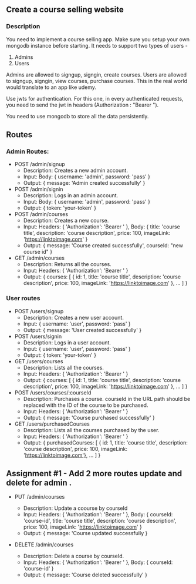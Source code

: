 ## Create a course selling website

### Description
You need to implement a course selling app. Make sure you setup your own mongodb instance before starting. 
It needs to support two types of users - 
1. Admins
2. Users

Admins are allowed to signgup, signgin, create courses.
Users are allowed to signgup, signgin, view courses, purchase courses.
This in the real world would translate to an app like udemy.

Use jwts for authentication.
For this one, in every authenticated requests, you need to send the jwt in headers (Authorization : "Bearer <actual token>").

You need to use mongodb to store all the data persistently.

## Routes
### Admin Routes:
- POST /admin/signup
  - Description: Creates a new admin account.
  - Input: Body: { username: 'admin', password: 'pass' }
  - Output: { message: 'Admin created successfully' }
- POST /admin/signin
  - Description: Logs in an admin account.
  - Input: Body: { username: 'admin', password: 'pass' }
  - Output: { token: 'your-token' }
- POST /admin/courses
  - Description: Creates a new course.
  - Input: Headers: { 'Authorization': 'Bearer <your-token>' }, Body: { title: 'course title', description: 'course description', price: 100, imageLink: 'https://linktoimage.com' }
  - Output: { message: 'Course created successfully', courseId: "new course id" }
- GET /admin/courses
  - Description: Returns all the courses.
  - Input: Headers: { 'Authorization': 'Bearer <your-token>' }
  - Output: { courses: [ { id: 1, title: 'course title', description: 'course description', price: 100, imageLink: 'https://linktoimage.com' }, ... ] }

### User routes
- POST /users/signup
  - Description: Creates a new user account.
  - Input: { username: 'user', password: 'pass' }
  - Output: { message: 'User created successfully' }
- POST /users/signin
  - Description: Logs in a user account.
  - Input: { username: 'user', password: 'pass' }
  - Output: { token: 'your-token' }
- GET /users/courses
  - Description: Lists all the courses.
  - Input: Headers: { 'Authorization': 'Bearer <your-token>' }
  - Output: { courses: [ { id: 1, title: 'course title', description: 'course description', price: 100, imageLink: 'https://linktoimage.com' }, ... ] }
- POST /users/courses/:courseId
  - Description: Purchases a course. courseId in the URL path should be replaced with the ID of the course to be purchased.
  - Input: Headers: { 'Authorization': 'Bearer <your-token>' }
  - Output: { message: 'Course purchased successfully' }
- GET /users/purchasedCourses
  - Description: Lists all the courses purchased by the user.
  - Input: Headers: { 'Authorization': 'Bearer <your-token>' }
  - Output: { purchasedCourses: [ { id: 1, title: 'course title', description: 'course description', price: 100, imageLink: 'https://linktoimage.com'}, ... ] }


## Assignment #1 - Add 2 more routes update and delete for admin .
- PUT /admin/courses
  - Description: Update a coourse by courseId
  - Input: Headers: { 'Authorization': 'Bearer <your-token>' }, Body: { courseId: 'course-id', title: 'course title', description: 'course description', price: 100, imageLink: 'https://linktoimage.com' }
  - Output: { message: 'Course updated successfully }

- DELETE /admin/courses
  - Description: Delete a course by courseId.
  - Input: Headers: { 'Authorization': 'Bearer <your-token>' }, Body: { courseId: 'course-id' }
  - Output: { message: 'Course deleted successfully' }
